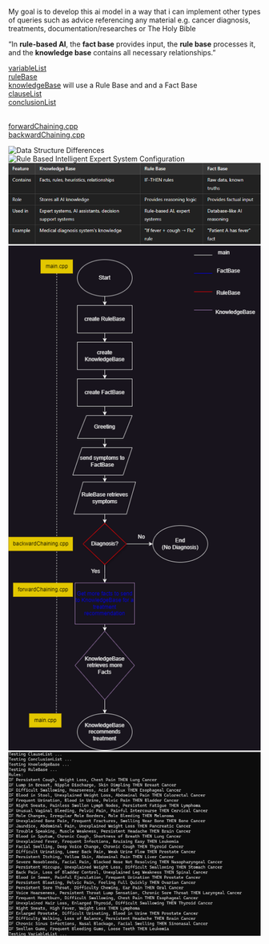 My goal is to develop this ai model in a way that 
i can implement other types of queries such as advice referencing any material e.g. cancer diagnosis, treatments, documentation/researches or The Holy Bible

“In **rule-based AI**, the **fact base** provides input, the **rule base** processes it, and the **knowledge base** contains all necessary relationships.”

[variableList](https://github.com/bigbadcyborg/artificial-intelligence/blob/main/variableList.txt) <br>
[ruleBase](https://github.com/bigbadcyborg/artificial-intelligence/blob/main/variableList.txt) <br>
[knowledgeBase](https://github.com/bigbadcyborg/artificial-intelligence/blob/main/knowledgeBase.txt) will use a Rule Base and and a Fact Base<br>
[clauseList](https://github.com/bigbadcyborg/artificial-intelligence/blob/main/clauseList.txt) <br>
[conclusionList](https://github.com/bigbadcyborg/artificial-intelligence/blob/main/conclusionList) <br><br>


[forwardChaining.cpp](https://github.com/bigbadcyborg/artificial-intelligence/blob/main/forwardChaining.cpp) <br>
[backwardChaining.cpp](https://github.com/bigbadcyborg/artificial-intelligence/blob/main/backwardChaining.cpp) <br>

![Data Structure Differences](https://github.com/bigbadcyborg/artificial-intelligence/blob/main/data-structure-differences.png)
![Rule Based Intelligent Expert System Configuration](https://github.com/bigbadcyborg/artificial-intelligence/blob/main/rule-based-intelligent-expert-system-config.png)
![Base-Matrix](knowledgeBase-RuleBase-FactBase-chart.png)
![Flowchart](drawio.drawio.png)
![Rules](SS0.png)
